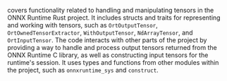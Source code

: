 covers functionality related to handling and manipulating tensors in the ONNX Runtime Rust project. It includes structs and traits for representing and working with tensors, such as `OrtOutputTensor`, `OrtOwnedTensorExtractor`, `WithOutputTensor`, `NdArrayTensor`, and `OrtInputTensor`. The code interacts with other parts of the project by providing a way to handle and process output tensors returned from the ONNX Runtime C library, as well as constructing input tensors for the runtime's session. It uses types and functions from other modules within the project, such as `onnxruntime_sys` and `construct`.